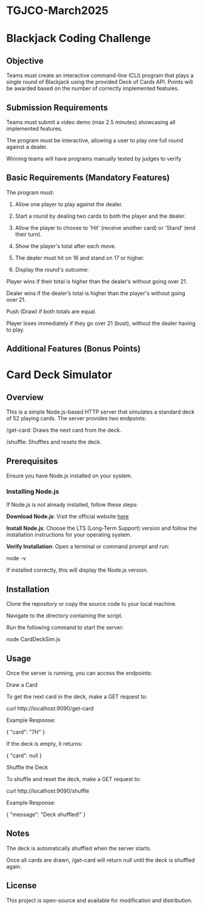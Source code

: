 # TGJCO-March2025

# Blackjack Coding Challenge

## Objective

Teams must create an interactive command-line (CLI) program that plays a single round of Blackjack using the provided Deck of Cards API. Points will be awarded based on the number of correctly implemented features.


## Submission Requirements

Teams must submit a video demo (max 2.5 minutes) showcasing all implemented features.

The program must be interactive, allowing a user to play one full round against a dealer.

Winning teams will have programs manually tested by judges to verify 

## Basic Requirements (Mandatory Features)

The program must:

1. Allow one player to play against the dealer.

2. Start a round by dealing two cards to both the player and the dealer.

3. Allow the player to choose to 'Hit' (receive another card) or 'Stand' (end their turn).

4. Show the player's total after each move.

5. The dealer must hit on 16 and stand on 17 or higher.

6. Display the round's outcome:

Player wins if their total is higher than the dealer’s without going over 21.

Dealer wins if the dealer’s total is higher than the player's without going over 21.

Push (Draw) if both totals are equal.

Player loses immediately if they go over 21 (bust), without the dealer having to play.

## Additional Features (Bonus Points)



# Card Deck Simulator

## Overview

This is a simple Node.js-based HTTP server that simulates a standard deck of 52 playing cards. The server provides two endpoints:

/get-card: Draws the next card from the deck.

/shuffle: Shuffles and resets the deck.

## Prerequisites

Ensure you have Node.js installed on your system.

### Installing Node.js

If Node.js is not already installed, follow these steps:

**Download Node.js**: Visit the official website [here](https://nodejs.org/)

**Install Node.js**: Choose the LTS (Long-Term Support) version and follow the installation instructions for your operating system.

**Verify Installation**: Open a terminal or command prompt and run:

node -v

If installed correctly, this will display the Node.js version.

## Installation

Clone the repository or copy the source code to your local machine.

Navigate to the directory containing the script.

Run the following command to start the server:

node CardDeckSim.js

## Usage

Once the server is running, you can access the endpoints:

Draw a Card

To get the next card in the deck, make a GET request to:

curl http://localhost:9090/get-card

Example Response:

{
"card": "7H"
}

If the deck is empty, it returns:

{
"card": null
}

Shuffle the Deck

To shuffle and reset the deck, make a GET request to:

curl http://localhost:9090/shuffle

Example Response:

{
"message": "Deck shuffled!"
}

## Notes

The deck is automatically shuffled when the server starts.

Once all cards are drawn, /get-card will return null until the deck is shuffled again.

## License

This project is open-source and available for modification and distribution.
